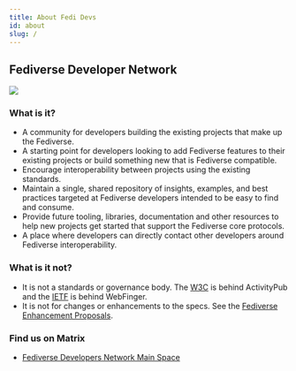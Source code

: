 ```yaml
---
title: About Fedi Devs
id: about
slug: /
---
```


## Fediverse Developer Network

<img src="/img/fedidevs-concept.svg"/>

### What is it?

- A community for developers building the existing projects that make up the Fediverse.
- A starting point for developers looking to add Fediverse features to their existing projects or build something new that is Fediverse compatible.
- Encourage interoperability between projects using the existing standards.
- Maintain a single, shared repository of insights, examples, and best practices targeted at Fediverse developers intended to be easy to find and consume.
- Provide future tooling, libraries, documentation and other resources to help new projects get started that support the Fediverse core protocols.
- A place where developers can directly contact other developers around Fediverse interoperability.

### What is it not?

- It is not a standards or governance body. The [W3C](https://www.w3.org/TR/activitypub) is behind ActivityPub and the [IETF](https://www.rfc-editor.org/rfc/rfc7033) is behind WebFinger.
- It is not for changes or enhancements to the specs. See the [Fediverse Enhancement Proposals](https://codeberg.org/fediverse/fep).

### Find us on Matrix

- [Fediverse Developers Network Main Space](https://matrix.to/#/#fediverse-developer-network:matrix.org)
